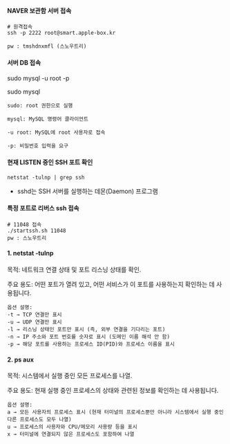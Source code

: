 #### NAVER 보관함 서버 접속
```
# 원격접속
ssh -p 2222 root@smart.apple-box.kr

pw : tmshdnxmfl (스노우트리)
```

#### 서버 DB 접속

sudo mysql -u root -p

sudo mysql

```
sudo: root 권한으로 실행

mysql: MySQL 명령어 클라이언트

-u root: MySQL에 root 사용자로 접속

-p: 비밀번호 입력을 요구
```


#### 현재 LISTEN 중인 SSH 포트 확인

```
netstat -tulnp | grep ssh
```

- sshd는 SSH 서버를 실행하는 데몬(Daemon) 프로그램


#### 특정 포트로 리버스 ssh 접속
```
# 11048 접속
./startssh.sh 11048
pw : 스노우트리
```

#### 1. netstat -tulnp

목적: 네트워크 연결 상태 및 포트 리스닝 상태를 확인.

주요 용도: 어떤 포트가 열려 있고, 어떤 서비스가 이 포트를 사용하는지 확인하는 데 사용됩니다.

```
옵션 설명:
-t → TCP 연결만 표시
-u → UDP 연결만 표시
-l → 리스닝 상태인 포트만 표시 (즉, 외부 연결을 기다리는 포트)
-n → IP 주소와 포트 번호를 숫자로 표시 (도메인 이름 해석 안 함)
-p → 해당 포트를 사용하는 프로세스 ID(PID)와 프로세스 이름을 표시
```


#### 2. ps aux

목적: 시스템에서 실행 중인 모든 프로세스를 나열.

주요 용도: 현재 실행 중인 프로세스의 상태와 관련된 정보를 확인하는 데 사용됩니다.

```
옵션 설명:
a → 모든 사용자의 프로세스 표시 (현재 터미널의 프로세스뿐만 아니라 시스템에서 실행 중인 다른 프로세스도 모두 나열)
u → 프로세스의 사용자와 CPU/메모리 사용량 등을 표시
x → 터미널에 연결되지 않은 프로세스도 포함하여 나열
```




